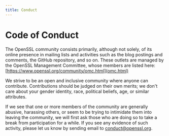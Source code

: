```yaml
---
title: Conduct
---
```

# Code of Conduct

The OpenSSL community consists primarily, although not solely, of its online
presence in mailing lists and activities such as the blog postings and
comments, the GitHub repository, and so on. These outlets are managed by the
OpenSSL Management Committee, whose members are listed here:
[https://www.openssl.org/community/omc.html](omc.html)

We strive to be an open and inclusive community where anyone can contribute.
Contributions should be judged on their own merits; we don't care about your
gender identity, race, political beliefs, age, or similar attributes.

If we see that one or more members of the community are generally abusive,
harassing others, or seem to be trying to intimidate them into leaving the
community, we will first ask those who are doing so to take a break from
participation for a while. If you see any evidence of such activity, please
let us know by sending email to <conduct@openssl.org>.
